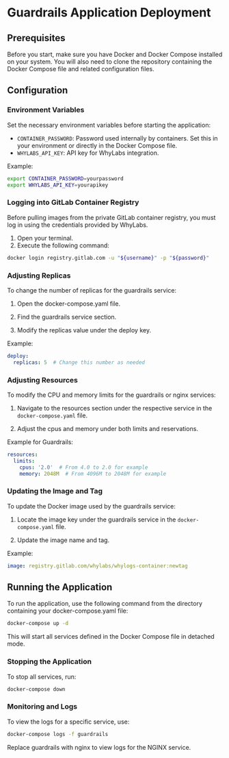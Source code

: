 # Guardrails Application Deployment

## Prerequisites

Before you start, make sure you have Docker and Docker Compose installed on your system. You will also need to clone the repository containing the Docker Compose file and related configuration files.

## Configuration

### Environment Variables

Set the necessary environment variables before starting the application:

- `CONTAINER_PASSWORD`: Password used internally by containers. Set this in your environment or directly in the Docker Compose file.
- `WHYLABS_API_KEY`: API key for WhyLabs integration.

Example:

```bash
export CONTAINER_PASSWORD=yourpassword
export WHYLABS_API_KEY=yourapikey
```

### Logging into GitLab Container Registry

Before pulling images from the private GitLab container registry, you must log
in using the credentials provided by WhyLabs. 

1. Open your terminal.
2. Execute the following command:

```bash
docker login registry.gitlab.com -u "${username}" -p "${password}"
```

### Adjusting Replicas

To change the number of replicas for the guardrails service:

1. Open the docker-compose.yaml file.

1. Find the guardrails service section.

1. Modify the replicas value under the deploy key.

Example:

```yaml
deploy:
  replicas: 5  # Change this number as needed
```

### Adjusting Resources

To modify the CPU and memory limits for the guardrails or nginx services:

1. Navigate to the resources section under the respective service in the
`docker-compose.yaml` file.

1. Adjust the cpus and memory under both limits and reservations.

Example for Guardrails:

```yaml
resources:
  limits:
    cpus: '2.0'  # From 4.0 to 2.0 for example
    memory: 2048M  # From 4096M to 2048M for example
```

### Updating the Image and Tag

To update the Docker image used by the guardrails service:

1. Locate the image key under the guardrails service in the
`docker-compose.yaml` file.

1. Update the image name and tag.

Example:

```yaml
image: registry.gitlab.com/whylabs/whylogs-container:newtag
```
## Running the Application

To run the application, use the following command from the directory containing your docker-compose.yaml file:

```bash
docker-compose up -d
```

This will start all services defined in the Docker Compose file in detached mode.

### Stopping the Application

To stop all services, run:

```bash
docker-compose down
```

### Monitoring and Logs

To view the logs for a specific service, use:

```bash
docker-compose logs -f guardrails
```

Replace guardrails with nginx to view logs for the NGINX service.
